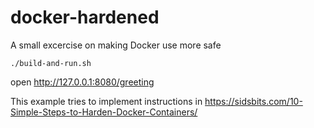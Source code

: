 # docker-hardened
A small excercise on making Docker use more safe

```
./build-and-run.sh
```

open http://127.0.0.1:8080/greeting


This example tries to implement instructions in https://sidsbits.com/10-Simple-Steps-to-Harden-Docker-Containers/
